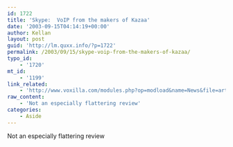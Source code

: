 ```yaml
---
id: 1722
title: 'Skype:  VoIP from the makers of Kazaa'
date: '2003-09-15T04:14:19+00:00'
author: Kellan
layout: post
guid: 'http://lm.quxx.info/?p=1722'
permalink: /2003/09/15/skype-voip-from-the-makers-of-kazaa/
typo_id:
    - '1720'
mt_id:
    - '1199'
link_related:
    - 'http://www.voxilla.com/modules.php?op=modload&name=News&file=article&sid=18&mode=thread&order=0&thold=0'
raw_content:
    - 'Not an especially flattering review'
categories:
    - Aside
---
```


Not an especially flattering review